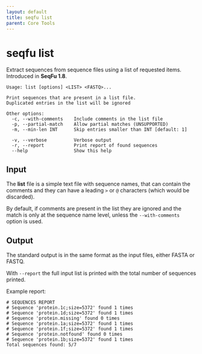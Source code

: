 ```yaml
---
layout: default
title: seqfu list
parent: Core Tools
---
```



# seqfu list

Extract sequences from sequence files using a list of requested items.
Introduced in **SeqFu 1.8**.

```text
Usage: list [options] <LIST> <FASTQ>...

Print sequences that are present in a list file.
Duplicated entries in the list will be ignored

Other options:
  -c, --with-comments    Include comments in the list file
  -p, --partial-match    Allow partial matches (UNSUPPORTED)
  -m, --min-len INT      Skip entries smaller than INT [default: 1]

  -v, --verbose          Verbose output
  -r, --report           Print report of found sequences
  --help                 Show this help
```


## Input

The **list** file is a simple text file with sequence names, 
that can contain the comments and
they can have a leading `>` or `@` characters 
(which would be discarded).

By default, if comments are present in the list they are ignored
and the match is only at the sequence name level, unless
the `--with-comments` option is used.

## Output

The standard output is in the same format as the input files,
either FASTA or FASTQ.

With `--report` the full input list is printed with the total
number of sequences printed.

Example report:

```
# SEQUENCES REPORT
# Sequence 'protein.1c;size=5372' found 1 times
# Sequence 'protein.1d;size=5372' found 1 times
# Sequence 'protein.missing' found 0 times
# Sequence 'protein.1a;size=5372' found 1 times
# Sequence 'protein.1f;size=5372' found 1 times
# Sequence 'protein.notfound' found 0 times
# Sequence 'protein.1b;size=5372' found 1 times
Total sequences found: 5/7
```